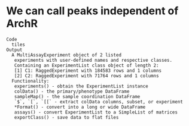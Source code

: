 # We can call peaks independent of ArchR

    Code
      tiles
    Output
      A MultiAssayExperiment object of 2 listed
       experiments with user-defined names and respective classes.
       Containing an ExperimentList class object of length 2:
       [1] C1: RaggedExperiment with 184583 rows and 1 columns
       [2] C2: RaggedExperiment with 71764 rows and 1 columns
      Functionality:
       experiments() - obtain the ExperimentList instance
       colData() - the primary/phenotype DataFrame
       sampleMap() - the sample coordination DataFrame
       `$`, `[`, `[[` - extract colData columns, subset, or experiment
       *Format() - convert into a long or wide DataFrame
       assays() - convert ExperimentList to a SimpleList of matrices
       exportClass() - save data to flat files


